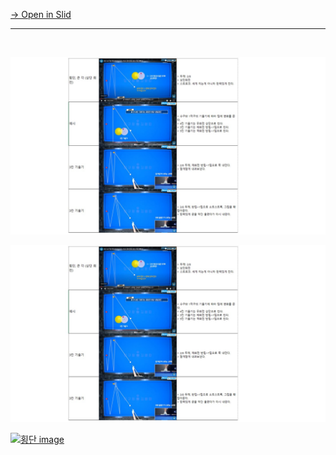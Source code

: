 [→ Open in Slid](https://app.slid.cc/docs/51f2b8a0d1bd4a4ca58dd75528cb03e1)


---


‏‏‎ ‎

![횡단1](https://github.com/bhkyung/bhkyung.github.io/blob/7d93f62dd77bb9d2131c1dabf341da90f45731e9/images/%ED%9A%A1%EB%8B%A81.JPG)

![횡단1](https://github.com/bhkyung/bhkyung.github.io/blob/7d93f62dd77bb9d2131c1dabf341da90f45731e9/images/%ED%9A%A1%EB%8B%A81.JPG "횡단1")

[![횡단 image](https://slid-users-assets-v1-seoul.s3.ap-northeast-2.amazonaws.com/public/image_upload/51f2b8a0d1bd4a4ca58dd75528cb03e1/483f592f-6040-4d84-a80b-9e032a91bc34.png)](undefined)

